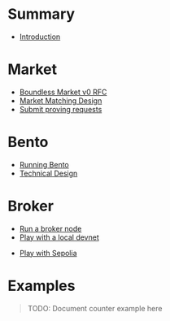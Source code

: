 # Summary

- [Introduction](./README.md)

# Market

- [Boundless Market v0 RFC](./market/prover_market_rfc.md)
- [Market Matching Design](./market/reverse_dutch.md)
- [Submit proving requests](./market/proving_request.md)

# Bento

- [Running Bento](./bento/running_bento.md)
- [Technical Design](./bento/technical_design.md)

# Broker

- [Run a broker node](./broker/broker_node.md)
- [Play with a local devnet](./broker/local_devnet.md)

<!-- TODO add back the link to the Sepolia doc when ready -->

- [Play with Sepolia]()

# Examples

> TODO: Document counter example here
